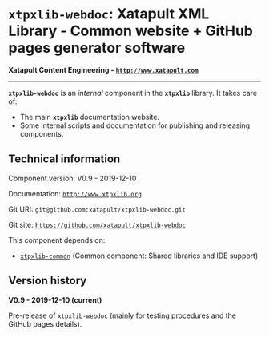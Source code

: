 # `xtpxlib-webdoc`: Xatapult XML Library - Common website + GitHub pages generator software

**Xatapult Content Engineering - [`http://www.xatapult.com`](http://www.xatapult.com)**

---------- 

**`xtpxlib-webdoc`** is an *internal* component in the **`xtpxlib`** library. It takes care of:

* The main **`xtpxlib`** documentation website.
* Some internal scripts and documentation for publishing and releasing components.

## Technical information

Component version: V0.9 - 2019-12-10

Documentation: [`http://www.xtpxlib.org`](http://www.xtpxlib.org)

Git URI: `git@github.com:xatapult/xtpxlib-webdoc.git`

Git site: [`https://github.com/xatapult/xtpxlib-webdoc`](https://github.com/xatapult/xtpxlib-webdoc)
      
This component depends on:
* [`xtpxlib-common`](http://www.xatapult.nl) (Common component: Shared libraries and IDE support)

## Version history

**V0.9 - 2019-12-10 (current)**

Pre-release of `xtpxlib-webdoc` (mainly for testing procedures and the GitHub pages details).


